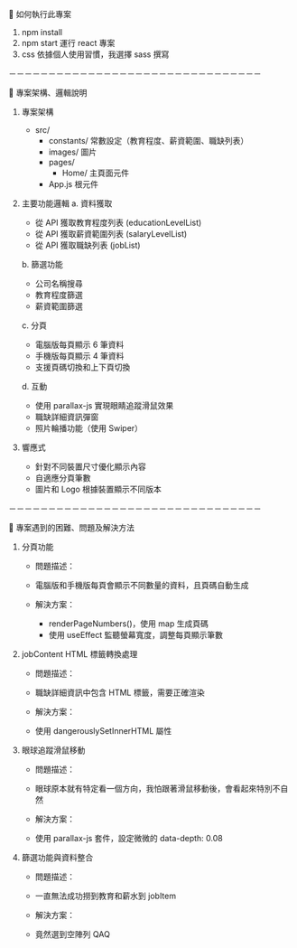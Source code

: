 🦖 如何執行此專案
1. npm install
2. npm start 運行 react 專案
3. css 依據個人使用習慣，我選擇 sass 撰寫

－－－－－－－－－－－－－－－－－－－－－－－－－－－－－－－－

🦖 專案架構、邏輯說明
1. 專案架構
   - src/
     - constants/  常數設定（教育程度、薪資範圍、職缺列表）
     - images/     圖片
     - pages/
       - Home/   主頁面元件
     - App.js      根元件

2. 主要功能邏輯
   a. 資料獲取
      - 從 API 獲取教育程度列表 (educationLevelList)
      - 從 API 獲取薪資範圍列表 (salaryLevelList)
      - 從 API 獲取職缺列表 (jobList)

   b. 篩選功能
      - 公司名稱搜尋
      - 教育程度篩選 
      - 薪資範圍篩選

   c. 分頁
      - 電腦版每頁顯示 6 筆資料
      - 手機版每頁顯示 4 筆資料
      - 支援頁碼切換和上下頁切換

   d. 互動
      - 使用 parallax-js 實現眼睛追蹤滑鼠效果
      - 職缺詳細資訊彈窗
      - 照片輪播功能（使用 Swiper）

3. 響應式
   - 針對不同裝置尺寸優化顯示內容
   - 自適應分頁筆數
   - 圖片和 Logo 根據裝置顯示不同版本

－－－－－－－－－－－－－－－－－－－－－－－－－－－－－－－－

🦖 專案遇到的困難、問題及解決方法

1. 分頁功能
   - 問題描述：
    - 電腦版和手機版每頁會顯示不同數量的資料，且頁碼自動生成
   
   - 解決方案：
     - renderPageNumbers()，使用 map 生成頁碼
     - 使用 useEffect 監聽螢幕寬度，調整每頁顯示筆數

2. jobContent HTML 標籤轉換處理
   - 問題描述：
    - 職缺詳細資訊中包含 HTML 標籤，需要正確渲染
   
   - 解決方案：
    - 使用 dangerouslySetInnerHTML 屬性

3. 眼球追蹤滑鼠移動
   - 問題描述：
    - 眼球原本就有特定看一個方向，我怕跟著滑鼠移動後，會看起來特別不自然
   
   - 解決方案：
    - 使用 parallax-js 套件，設定微微的 data-depth: 0.08

4. 篩選功能與資料整合
   - 問題描述：
    - 一直無法成功撈到教育和薪水到 jobItem
   
   - 解決方案：
    - 竟然選到空陣列 QAQ